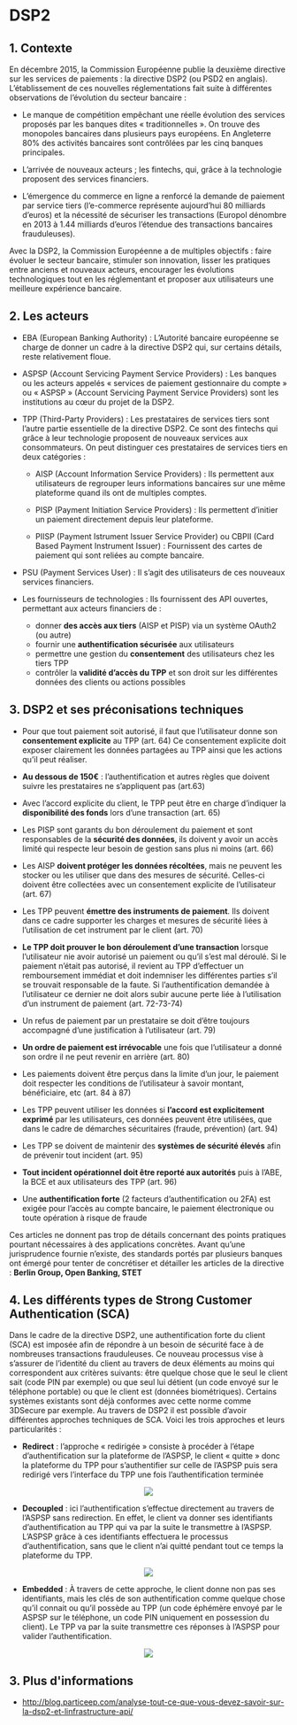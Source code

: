 # DSP2

## 1. Contexte

En décembre 2015, la Commission Européenne publie la deuxième directive sur les services de paiements : la directive DSP2 (ou PSD2 en anglais). L’établissement de ces nouvelles réglementations fait suite à différentes observations de l’évolution du secteur bancaire :

- Le manque de compétition empêchant une réelle évolution des services proposés par les banques dites « traditionnelles ». On trouve des monopoles bancaires dans plusieurs pays européens. En Angleterre 80% des activités bancaires sont contrôlées par les cinq banques principales.

- L’arrivée de nouveaux acteurs ; les fintechs, qui, grâce à la technologie proposent des services financiers.

- L’émergence du commerce en ligne a renforcé la demande de paiement par service tiers (l’e-commerce représente aujourd’hui 80 milliards d’euros) et la nécessité de sécuriser les transactions (Europol dénombre en 2013 à 1.44 milliards d’euros l’étendue des transactions bancaires frauduleuses).

Avec la DSP2, la Commission Européenne a de multiples objectifs : faire évoluer le secteur bancaire, stimuler son innovation, lisser les pratiques entre anciens et nouveaux acteurs, encourager les évolutions technologiques tout en les réglementant et proposer aux utilisateurs une meilleure expérience bancaire.

## 2. Les acteurs

- EBA (European Banking Authority) :
  L’Autorité bancaire européenne se charge de donner un cadre à la directive DSP2 qui, sur certains détails, reste relativement floue.

- ASPSP (Account Servicing Payment Service Providers) :
  Les banques ou les acteurs appelés « services de paiement gestionnaire du compte » ou « ASPSP » (Account Servicing Payment Service Providers) sont les institutions au cœur du projet de la DSP2.

- TPP (Third-Party Providers) :
  Les prestataires de services tiers sont l’autre partie essentielle de la directive DSP2. Ce sont des fintechs qui grâce à leur technologie proposent de nouveaux services aux consommateurs.
  On peut distinguer ces prestataires de services tiers en deux catégories :

  - AISP (Account Information Service Providers) :
    Ils permettent aux utilisateurs de regrouper leurs informations bancaires sur une même plateforme quand ils ont de multiples comptes.

  - PISP (Payment Initiation Service Providers) :
    Ils permettent d’initier un paiement directement depuis leur plateforme.

  - PIISP (Payment Istrument Issuer Service Provider) ou CBPII (Card Based Payment Instrument Issuer) :
    Fournissent des cartes de paiement qui sont reliées au compte bancaire.

- PSU (Payment Services User) :
  Il s’agit des utilisateurs de ces nouveaux services financiers.

- Les fournisseurs de technologies :
  Ils fournissent des API ouvertes, permettant aux acteurs financiers de :
  - donner **des accès aux tiers** (AISP et PISP) via un système OAuth2 (ou autre)
  - fournir une **authentification sécurisée** aux utilisateurs
  - permettre une gestion du **consentement** des utilisateurs chez les tiers TPP
  - contrôler la **validité d’accès du TPP** et son droit sur les différentes données des clients ou actions possibles

## 3. DSP2 et ses préconisations techniques

- Pour que tout paiement soit autorisé, il faut que l’utilisateur donne son **consentement explicite** au TPP (art. 64)
  Ce consentement explicite doit exposer clairement les données partagées au TPP ainsi que les actions qu’il peut réaliser.

- **Au dessous de 150€** : l’authentification et autres règles que doivent suivre les prestataires ne s’appliquent pas (art.63)

- Avec l’accord explicite du client, le TPP peut être en charge d’indiquer la **disponibilité des fonds** lors d’une transaction (art. 65)

- Les PISP sont garants du bon déroulement du paiement et sont responsables de la **sécurité des données**, ils doivent y avoir un accès limité qui respecte leur besoin de gestion sans plus ni moins (art. 66)

- Les AISP **doivent protéger les données récoltées**, mais ne peuvent les stocker ou les utiliser que dans des mesures de sécurité. Celles-ci doivent être collectées avec un consentement explicite de l’utilisateur (art. 67)

- Les TPP peuvent **émettre des instruments de paiement**. Ils doivent dans ce cadre supporter les charges et mesures de sécurité liées à l’utilisation de cet instrument par le client (art. 70)

- **Le TPP doit prouver le bon déroulement d’une transaction** lorsque l’utilisateur nie avoir autorisé un paiement ou qu’il s’est mal déroulé. Si le paiement n’était pas autorisé, il revient au TPP d’effectuer un remboursement immédiat et doit indemniser les différentes parties s’il se trouvait responsable de la faute. Si l’authentification demandée à l’utilisateur ce dernier ne doit alors subir aucune perte liée à l’utilisation d’un instrument de paiement (art. 72-73-74)

- Un refus de paiement par un prestataire se doit d’être toujours accompagné d’une justification à l’utilisateur (art. 79)

- **Un ordre de paiement est irrévocable** une fois que l’utilisateur a donné son ordre il ne peut revenir en arrière (art. 80)

- Les paiements doivent être perçus dans la limite d’un jour, le paiement doit respecter les conditions de l’utilisateur à savoir montant, bénéficiaire, etc (art. 84 à 87)

- Les TPP peuvent utiliser les données si **l’accord est explicitement exprimé** par les utilisateurs, ces données peuvent être utilisées, que dans le cadre de démarches sécuritaires (fraude, prévention) (art. 94)

- Les TPP se doivent de maintenir des **systèmes de sécurité élevés** afin de prévenir tout incident (art. 95)

- **Tout incident opérationnel doit être reporté aux autorités** puis à l’ABE, la BCE et aux utilisateurs des TPP (art. 96)

- Une **authentification forte** (2 facteurs d’authentification ou 2FA) est exigée pour l’accès au compte bancaire, le paiement électronique ou toute opération à risque de fraude

Ces articles ne donnent pas trop de détails concernant des points pratiques pourtant nécessaires à des applications concrètes. Avant qu’une jurisprudence fournie n’existe, des standards portés par plusieurs banques ont émergé pour tenter de concrétiser et détailler les articles de la directive : **Berlin Group, Open Banking, STET**

## 4. Les différents types de Strong Customer Authentication (SCA)

Dans le cadre de la directive DSP2, une authentification forte du client (SCA) est imposée afin de répondre à un besoin de sécurité face à de nombreuses transactions frauduleuses. Ce nouveau processus vise à s’assurer de l’identité du client au travers de deux éléments au moins qui correspondent aux critères suivants: être quelque chose que le seul le client sait (code PIN par exemple) ou que seul lui détient (un code envoyé sur le téléphone portable) ou que le client est (données biométriques). Certains systèmes existants sont déjà conformes avec cette norme comme 3DSecure par exemple. Au travers de DSP2 il est possible d’avoir différentes approches techniques de SCA. Voici les trois approches et leurs particularités :

- **Redirect** : l’approche « redirigée » consiste à procéder à l’étape d’authentification sur la plateforme de l’ASPSP, le client « quitte » donc la plateforme du TPP pour s’authentifier sur celle de l’ASPSP puis sera redirigé vers l’interface du TPP une fois l’authentification terminée

<p align="center">
  <image src="img/Redirect.jpg">
</p>

- **Decoupled** : ici l’authentification s’effectue directement au travers de l’ASPSP sans redirection. En effet, le client va donner ses identifiants d’authentification au TPP qui va par la suite le transmettre à l’ASPSP. L’ASPSP grâce à ces identifiants effectuera le processus d’authentification, sans que le client n’ai quitté pendant tout ce temps la plateforme du TPP.

<p align="center">
  <image src="img/Decoupled.jpg">
</p>

- **Embedded** : À travers de cette approche, le client donne non pas ses identifiants, mais les clés de son authentification comme quelque chose qu’il connait ou qu’il possède au TPP (un code éphémère envoyé par le ASPSP sur le téléphone, un code PIN uniquement en possession du client). Le TPP va par la suite transmettre ces réponses à l’ASPSP pour valider l’authentification.

<p align="center">
  <image src="img/Embedded.jpg">
</p>

## 3. Plus d'informations

- http://blog.particeep.com/analyse-tout-ce-que-vous-devez-savoir-sur-la-dsp2-et-linfrastructure-api/
